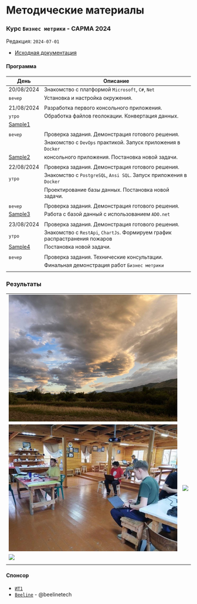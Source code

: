 # Методические материалы
### Курс `Бизнес метрики` - САРМА 2024

Редакция: `2024-07-01`

- [Исходная документация](Docs)

#### Программа

| День                | Описание                                                       |
|---------------------|----------------------------------------------------------------|
| 20/08/2024          | Знакомство с платформой `Microsoft`, `C#`, `Net`               |
| `вечер`             | Установка и настройка окружения.                               |
| | |
| 21/08/2024          | Разработка первого консольного приложения.                     |
| `утро`              | Обработка файлов геолокации. Конвертация данных.               |
|[Sample1](Sample1)   |                                                                |
| | |
| `вечер`             | Проверка задания. Демонстрация готового решения.                |
|                     | Знакомство с `DevOps` практикой. Запуск приложения в `Docker`   |
|[Sample2](Sample2)   | консольного приложения. Постановка новой задачи.                |
| | |
| 22/08/2024          | Проверка задания. Демонстрация готового решения.                |
| `утро`              | Знакомство с `PostgreSQL`, `Ansi SQL`. Запуск приложения в `Docker` |
|                     | Проектирование базы данных. Постановка новой задачи.            |
| | | 
| `вечер`             | Проверка задания. Демонстрация готового решения.                |
|[Sample3](Sample3)   | Работа с базой данный с использованием `ADO.net`                |
| | |                                  
| 23/08/2024          | Проверка задания. Демонстрация готового решения.                 |
| `утро`              | Знакомство с `RestApi`, `ChartJs`. Формируем график распрастранения пожаров  |
[Sample4](Sample4)    | Постановка новой задачи.                                         |
| | | 
| `вечер`             | Проверка задания. Технические консультации.                      |
|                     | Финальная демонстрация работ `Бизнес метрики`                    |
| | |
 
### Результаты

|               |                |
|---------------|----------------|
| ![](./_Images/2.png) |  |
| ![](./_Images/2.jpeg) | ![](./_Images/1.png) |
| ![](./_Images/3.png) |  |
| | | 

#### Спонсор
- [`ИТ1`](https://www.it-one.ru/)
- [`Beeline`](.beeline.ru) - @beelinetech
 


